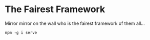 # The Fairest Framework

Mirror mirror on the wall who is the fairest framework of them all...

`npm -g i serve`